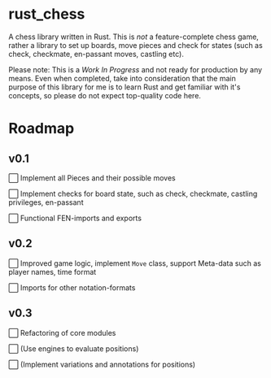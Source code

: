 # rust_chess

A chess library written in Rust. This is _not_ a feature-complete chess game, rather a library to set up boards, move pieces and check for states (such as check, checkmate, en-passant moves, castling etc).

Please note: This is a *Work In Progress* and not ready for production by any means. Even when completed, take into consideration that the main purpose of this library for me is to learn Rust and get familiar with it's concepts, so please do not expect top-quality code here.

# Roadmap

## v0.1

⬜ Implement all Pieces and their possible moves

⬜ Implement checks for board state, such as check, checkmate, castling privileges, en-passant

⬜ Functional FEN-imports and exports

## v0.2

⬜ Improved game logic, implement `Move` class, support Meta-data such as player names, time format

⬜ Imports for other notation-formats

## v0.3

⬜ Refactoring of core modules

⬜ (Use engines to evaluate positions)

⬜ (Implement variations and annotations for positions)

